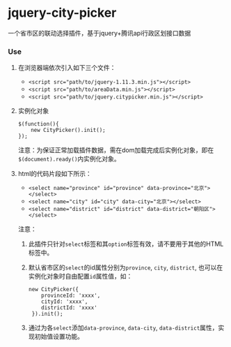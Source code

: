 # jquery-city-picker
一个省市区的联动选择插件，基于jquery+腾讯api行政区划接口数据
### Use
1. 在浏览器端依次引入如下三个文件：
    - `<script src="path/to/jquery-1.11.3.min.js"></script>`
    - `<script src="path/to/areaData.min.js"></script>`
    - `<script src="path/to/jquery.citypicker.min.js"></script>`
2. 实例化对象

    ```
    $(function(){
        new CityPicker().init();
    });
    ```
    
    注意：为保证正常加载插件数据，需在dom加载完成后实例化对象，即在`$(document).ready()`内实例化对象。
3. html的代码片段如下所示：
    - `<select name="province" id="province" data-province="北京"></select>`
    - `<select name="city" id="city" data-city="北京"></select>`
    - `<select name="district" id="district" data-district="朝阳区"></select>`
    
    注意：
    
    1. 此插件只针对`select`标签和其`option`标签有效，请不要用于其他的HTML标签中。
    2. 默认省市区的`select`的id属性分别为`province`, `city`, `district`, 也可以在实例化对象时自由配置`id`属性值，如：
    
        ```
        new CityPicker({
            provinceId: 'xxxx',
            cityId: 'xxxx',
            districtId: 'xxxx'
         }).init();
        ```
    
    3. 通过为各`select`添加`data-province`, `data-city`, `data-district`属性，实现初始值设置功能。


